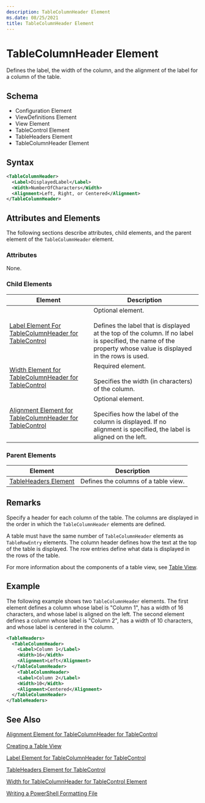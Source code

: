 ```yaml
---
description: TableColumnHeader Element
ms.date: 08/25/2021
title: TableColumnHeader Element
---
```

# TableColumnHeader Element

Defines the label, the width of the column, and the alignment of the label for a column of the
table.

## Schema

- Configuration Element
- ViewDefinitions Element
- View Element
- TableControl Element
- TableHeaders Element
- TableColumnHeader Element

## Syntax

```xml
<TableColumnHeader>
  <Label>DisplayedLabel</Label>
  <Width>NumberOfCharacters</Width>
  <Alignment>Left, Right, or Centered</Alignment>
</TableColumnHeader>
```

## Attributes and Elements

The following sections describe attributes, child elements, and the parent element of the
`TableColumnHeader` element.

### Attributes

None.

### Child Elements

|Element|Description|
|-------------|-----------------|
|[Label Element For TableColumnHeader for TableControl](./label-element-for-tablecolumnheader-for-tablecontrol-format.md)|Optional element.<br /><br /> Defines the label that is displayed at the top of the column. If no label is specified, the name of the property whose value is displayed in the rows is used.|
|[Width Element for TableColumnHeader for TableControl](./width-element-for-tablecolumnheader-for-tablecontrol-format.md)|Required element.<br /><br /> Specifies the width (in characters) of the column.|
|[Alignment Element for TableColumnHeader for TableControl](./alignment-element-for-tablecolumnheader-for-tablecontrol-format.md)|Optional element.<br /><br /> Specifies how the label of the column is displayed. If no alignment is specified, the label is aligned on the left.|

### Parent Elements

|Element|Description|
|-------------|-----------------|
|[TableHeaders Element](./tableheaders-element-format.md)|Defines the columns of a table view.|

## Remarks

Specify a header for each column of the table. The columns are displayed in the order in which the
`TableColumnHeader` elements are defined.

A table must have the same number of `TableColumnHeader` elements as `TableRowEntry` elements. The
column header defines how the text at the top of the table is displayed. The row entries define what
data is displayed in the rows of the table.

For more information about the components of a table view, see [Table View](./creating-a-table-view.md).

## Example

The following example shows two `TableColumnHeader` elements. The first element defines a column
whose label is "Column 1", has a width of 16 characters, and whose label is aligned on the left. The
second element defines a column whose label is "Column 2", has a width of 10 characters, and whose
label is centered in the column.

```xml
<TableHeaders>
  <TableColumnHeader>
    <Label>Column 1</Label>
    <Width>16</Width>
    <Alignment>Left</Alignment>
  </TableColumnHeader>
    <TableColumnHeader>
    <Label>Column 2</Label>
    <Width>10</Width>
    <Alignment>Centered</Alignment>
  </TableColumnHeader>
</TableHeaders>
```

## See Also

[Alignment Element for TableColumnHeader for TableControl](./alignment-element-for-tablecolumnheader-for-tablecontrol-format.md)

[Creating a Table View](./creating-a-table-view.md)

[Label Element for TableColumnHeader for TableControl](./label-element-for-tablecolumnheader-for-tablecontrol-format.md)

[TableHeaders Element for TableControl](./tableheaders-element-format.md)

[Width for TableColumnHeader for TableControl Element](./width-element-for-tablecolumnheader-for-tablecontrol-format.md)

[Writing a PowerShell Formatting File](./writing-a-powershell-formatting-file.md)
